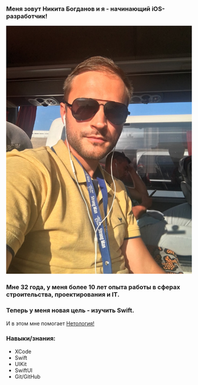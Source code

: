 ### Меня зовут Никита Богданов и я - начинающий iOS-разработчик!

![Фото](img/photo.JPG)

### Мне 32 года, у меня более 10 лет опыта работы в сферах строительства, проектирования и IT.  
### Теперь у меня новая цель - изучить Swift.  
И в этом мне помогает [Нетология!](https://netology.ru "Да, да, именно Нетология!") 

### Навыки/знания:
- XCode
- Swift
- UIKit
- SwiftUI
- Git/GitHub
